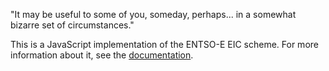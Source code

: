 "It may be useful to some of you, someday, perhaps... in a somewhat bizarre set of circumstances."

This is a JavaScript implementation of the ENTSO-E EIC scheme. For more information about it, see the [documentation](https://www.entsoe.eu/data/energy-identification-codes-eic/eic-documentation/Pages/default.aspx).

